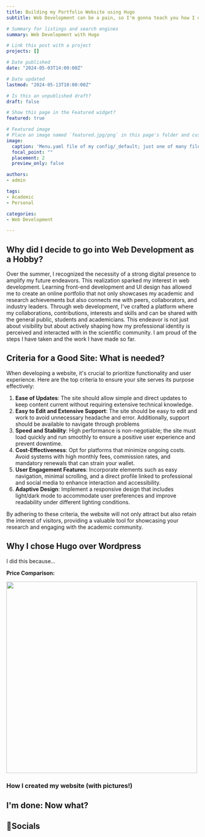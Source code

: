 ```yaml
---
title: Building my Portfolio Website using Hugo
subtitle: Web Development can be a pain, so I'm gonna teach you how I did it so you don't have to experience it!

# Summary for listings and search engines
summary: Web Development with Hugo

# Link this post with a project
projects: []

# Date published
date: "2024-05-03T14:00:00Z"

# Date updated
lastmod: "2024-05-13T10:00:00Z"

# Is this an unpublished draft?
draft: false

# Show this page in the Featured widget?
featured: true

# Featured image
# Place an image named `featured.jpg/png` in this page's folder and customize its options here.
image:
  caption: 'Menu.yaml file of my config/_default; just one of many files to edit'
  focal_point: ""
  placement: 2
  preview_only: false

authors:
- admin

tags:
- Academic
- Personal

categories:
- Web Development

---
```


## Why did I decide to go into Web Development as a Hobby?

Over the summer, I recognized the necessity of a strong digital presence to amplify my future endeavors. This realization sparked my interest in web development. Learning front-end development and UI design has allowed me to create an online portfolio that not only showcases my academic and research achievements but also connects me with peers, collaborators, and industry leaders. Through web development, I've crafted a platform where my collaborations, contributions, interests and skills and can be shared with the general public, students and academicians. This endeavor is not just about visibility but about actively shaping how my professional identity is perceived and interacted with in the scientific community. I am proud of the steps I have taken and the work I have made so far.

## Criteria for a Good Site: What is needed?

When developing a website, it's crucial to prioritize functionality and user experience. Here are the top criteria to ensure your site serves its purpose effectively:

1. **Ease of Updates**: The site should allow simple and direct updates to keep content current without requiring extensive technical knowledge.
2. **Easy to Edit and Extensive Support**: The site should be easy to edit and work to avoid unnecessary headache and error. Additionally, support should be available to navigate through problems
3. **Speed and Stability**: High performance is non-negotiable; the site must load quickly and run smoothly to ensure a positive user experience and prevent downtime.
4. **Cost-Effectiveness**: Opt for platforms that minimize ongoing costs. Avoid systems with high monthly fees, commission rates, and mandatory renewals that can strain your wallet.
5. **User Engagement Features**: Incorporate elements such as easy navigation, minimal scrolling, and a direct profile linked to professional and social media to enhance interaction and accessibility.
6. **Adaptive Design**: Implement a responsive design that includes light/dark mode to accommodate user preferences and improve readability under different lighting conditions.

By adhering to these criteria, the website will not only attract but also retain the interest of visitors, providing a valuable tool for showcasing your research and engaging with the academic community.

## Why I chose Hugo over Wordpress

I did this because...

**Price Comparison:**<br/>

<img src='./getting-started/wppricing.png' width='500'>

### How I created my website (with pictures!)


## I'm done: Now what?


## 📱Socials

